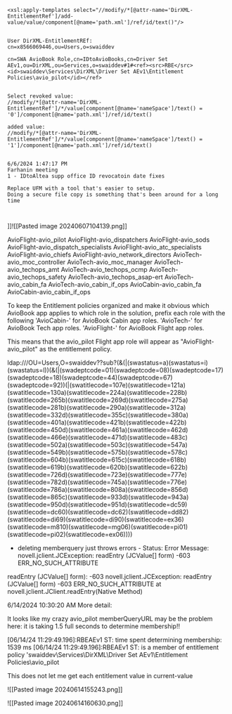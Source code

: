 ```




<xsl:apply-templates select="//modify/*[@attr-name='DirXML-EntitlementRef']/add-value/value/component[@name='path.xml']/ref/id/text()"/>


User DirXML-EntitlementREf:
cn=x8566069446,ou=Users,o=swaiddev

cn=SWA AvioBook Role,cn=IDtoAvioBooks,cn=Driver Set AEv1,ou=DirXML,ou=Services,o=swaiddev#1#<ref><src>RBE</src><id>swaiddev\Services\DirXML\Driver Set AEv1\Entitlement Policies\avio_pilot</id></ref>


Select revoked value:
//modify/*[@attr-name='DirXML-EntitlementRef']/*/value[component[@name='nameSpace']/text() = '0']/component[@name='path.xml']/ref/id/text()

added value:
//modify/*[@attr-name='DirXML-EntitlementRef']/*/value[component[@name='nameSpace']/text() = '1']/component[@name='path.xml']/ref/id/text()


6/6/2024 1:47:17 PM
Farhanin meeting
1 - IDtoAltea supp office ID revocatoin date fixes

Replace UFM with a tool that's easier to setup.
Doing a secure file copy is something that's been around for a long time



```
































]]![[Pasted image 20240607104139.png]]


AvioFlight-avio_pilot
AvioFlight-avio_dispatchers
AvioFlight-avio_sods
AvioFlight-avio_dispatch_specialists
AvioFlight-avio_atc_specialists
AvioFlight-avio_chiefs
AvioFlight-avio_network_directors
AvioTech-avio_moc_controller
AvioTech-avio_moc_manager
AvioTech-avio_techops_amt
AvioTech-avio_techops_ocmp
AvioTech-avio_techops_safety
AvioTech-avio_techops_asap-ert
AvioTech-avio_cabin_fa
AvioTech-avio_cabin_if_ops
AvioCabin-avio_cabin_fa
AvioCabin-avio_cabin_if_ops


To keep the Entitlement policies organized and make it obvious which AvioBook app applies to which role in the solution, prefix each role with the following
'AvioCabin-' for AvioBook Cabin app roles.
'AvioTech-' for AvioBook Tech app roles.
'AvioFlight-' for AvioBook Flight app roles.

This means that the avio_pilot Flight app role will appear as "AvioFlight-avio_pilot" as the entitlement policy.









ldap:///OU=Users,O=swaiddev??sub?(&(|(swastatus=a)(swastatus=i)(swastatus=l))(&(|(swadeptcode=01)(swadeptcode=08)(swadeptcode=17)(swadeptcode=18)(swadeptcode=44)(swadeptcode=67)(swadeptcode=92))(|(swatitlecode=107e)(swatitlecode=121a)(swatitlecode=130a)(swatitlecode=224a)(swatitlecode=228b)(swatitlecode=265b)(swatitlecode=269d)(swatitlecode=275a)(swatitlecode=281b)(swatitlecode=290a)(swatitlecode=312a)(swatitlecode=332d)(swatitlecode=355c)(swatitlecode=380a)(swatitlecode=401a)(swatitlecode=421b)(swatitlecode=422b)(swatitlecode=450d)(swatitlecode=461a)(swatitlecode=462d)(swatitlecode=466e)(swatitlecode=471d)(swatitlecode=483c)(swatitlecode=502a)(swatitlecode=503c)(swatitlecode=547a)(swatitlecode=549b)(swatitlecode=575b)(swatitlecode=578c)(swatitlecode=604b)(swatitlecode=615c)(swatitlecode=618b)(swatitlecode=619b)(swatitlecode=620b)(swatitlecode=622b)(swatitlecode=726d)(swatitlecode=723e)(swatitlecode=777e)(swatitlecode=782d)(swatitlecode=745a)(swatitlecode=776e)(swatitlecode=786a)(swatitlecode=808a)(swatitlecode=856d)(swatitlecode=865c)(swatitlecode=933d)(swatitlecode=943a)(swatitlecode=950d)(swatitlecode=951d)(swatitlecode=dc59)(swatitlecode=dc60)(swatitlecode=dc62)(swatitlecode=dd82)(swatitlecode=di69)(swatitlecode=di90)(swatitlecode=ex36)(swatitlecode=m810)(swatitlecode=mg06)(swatitlecode=pi01)(swatitlecode=pi02)(swatitlecode=ex06))))
 - deleting memberquery just throws errors -
   Status:   Error
     Message:  <description>novell.jclient.JCException: readEntry (JCValue[] form) -603 ERR_NO_SUCH_ATTRIBUTE</description>
<exception class-name="novell.jclient.JCException">
        <message>readEntry (JCValue[] form): -603</message>
        <stack-trace>novell.jclient.JCException: readEntry (JCValue[] form) -603 ERR_NO_SUCH_ATTRIBUTE
        at novell.jclient.JClient.readEntry(Native Method)



6/14/2024 10:30:20 AM
More detail:

It looks like my crazy avio_pilot memberQueryURL may be the problem here: it is taking 1.5 full seconds to determine membership!!

[06/14/24 11:29:49.196]:RBEAEv1 ST:     time spent determining membership:  1539 ms
[06/14/24 11:29:49.196]:RBEAEv1 ST:     is a member of entitlement policy 'swaiddev\Services\DirXML\Driver Set AEv1\Entitlement Policies\avio_pilot


This does not let me get each entitlement value in current-value

![[Pasted image 20240614155243.png]]



![[Pasted image 20240614160630.png]]
